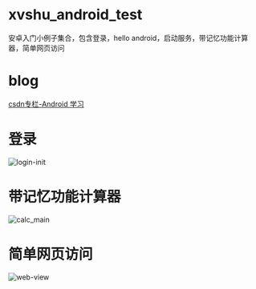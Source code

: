 # xvshu_android_test
安卓入门小例子集合，包含登录，hello android，启动服务，带记忆功能计算器，简单网页访问

# blog

[csdn专栏-Android 学习](http://blog.csdn.net/column/details/16776.html)


# 登录

![login-init](https://img-blog.csdn.net/20170807151110403?watermark/2/text/aHR0cDovL2Jsb2cuY3Nkbi5uZXQveHZzaHU=/font/5a6L5L2T/fontsize/400/fill/I0JBQkFCMA==/dissolve/70/gravity/SouthEast)

# 带记忆功能计算器

![calc_main](http://img.blog.csdn.net/20170811101425614?watermark/2/text/aHR0cDovL2Jsb2cuY3Nkbi5uZXQveHZzaHU=/font/5a6L5L2T/fontsize/400/fill/I0JBQkFCMA==/dissolve/70/gravity/SouthEast)


# 简单网页访问

![web-view](http://img.blog.csdn.net/20170811132613994?watermark/2/text/aHR0cDovL2Jsb2cuY3Nkbi5uZXQveHZzaHU=/font/5a6L5L2T/fontsize/400/fill/I0JBQkFCMA==/dissolve/70/gravity/SouthEast)
